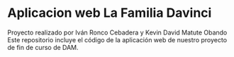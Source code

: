 # Aplicacion web La Familia Davinci
Proyecto realizado por Iván Ronco Cebadera y Kevin David Matute Obando
Este repositorio incluye el código de la aplicación web de nuestro proyecto de fin de curso de DAM.
